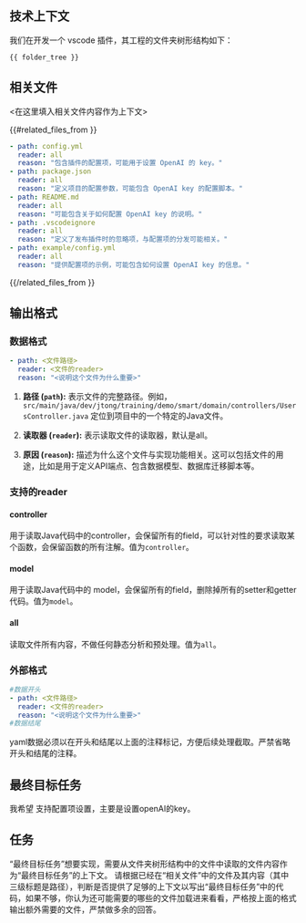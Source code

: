 ## 技术上下文

我们在开发一个 vscode 插件，其工程的文件夹树形结构如下：

```
{{ folder_tree }}
```

## 相关文件

<在这里填入相关文件内容作为上下文>

{{#related_files_from }}
```yaml
- path: config.yml
  reader: all
  reason: "包含插件的配置项，可能用于设置 OpenAI 的 key。"
- path: package.json
  reader: all
  reason: "定义项目的配置参数，可能包含 OpenAI key 的配置脚本。"
- path: README.md
  reader: all
  reason: "可能包含关于如何配置 OpenAI key 的说明。"
- path: .vscodeignore
  reader: all
  reason: "定义了发布插件时的忽略项，与配置项的分发可能相关。"
- path: example/config.yml
  reader: all
  reason: "提供配置项的示例，可能包含如何设置 OpenAI key 的信息。"
```
{{/related_files_from }}

## 输出格式

### 数据格式
```yaml
- path: <文件路径>
  reader: <文件的reader>
  reason: "<说明这个文件为什么重要>"
```

1. **路径 (`path`):** 表示文件的完整路径。例如，`src/main/java/dev/jtong/training/demo/smart/domain/controllers/UsersController.java` 定位到项目中的一个特定的Java文件。
2. **读取器 (`reader`):** 表示读取文件的读取器，默认是all。
   
3. **原因 (`reason`):** 描述为什么这个文件与实现功能相关。这可以包括文件的用途，比如是用于定义API端点、包含数据模型、数据库迁移脚本等。

### 支持的reader
#### controller
用于读取Java代码中的controller，会保留所有的field，可以针对性的要求读取某个函数，会保留函数的所有注解。值为`controller`。

#### model
用于读取Java代码中的 model，会保留所有的field，删除掉所有的setter和getter代码。值为`model`。

#### all
读取文件所有内容，不做任何静态分析和预处理。值为`all`。

### 外部格式

```yaml
#数据开头
- path: <文件路径>
  reader: <文件的reader>
  reason: "<说明这个文件为什么重要>"
#数据结尾
```

yaml数据必须以在开头和结尾以上面的注释标记，方便后续处理截取。严禁省略开头和结尾的注释。

## 最终目标任务

我希望 支持配置项设置，主要是设置openAI的key。

## 任务

“最终目标任务”想要实现，需要从文件夹树形结构中的文件中读取的文件内容作为“最终目标任务”的上下文。
请根据已经在“相关文件”中的文件及其内容（其中三级标题是路径），判断是否提供了足够的上下文以写出“最终目标任务”中的代码，如果不够，你认为还可能需要的哪些的文件加载进来看看，严格按上面的格式输出额外需要的文件，严禁做多余的回答。